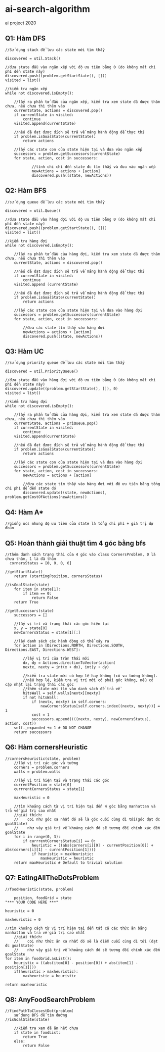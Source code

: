# ai-search-algorithm

ai project 2020

## Q1: Hàm DFS
    //Sử dụng stack để lưu các state mới tìm thấy
    
    discovered = util.Stack()
    
    //đưa state đầu vào ngăn xếp với độ ưu tiên bằng 0 (do không mất chi phí đến state này)
    discovered.push((problem.getStartState(), []))
    visited = list() 
    
    //kiểm tra ngăn xếp
    while not discovered.isEmpty():
    
        //lấy ra phần tử đầu của ngăn xếp, kiếm tra xem state đã được thăm chưa, nếu chưa thì thêm vào
        currentState, actions = discovered.pop()
        if currentState in visited:
            continue
        visited.append(currentState)
        
        //nếu đã đạt được đích sẽ trả về mảng hành động để thực thi
        if problem.isGoalState(currentState):
            return actions
         
        //lấy các state con của state hiện tại và đưa vào ngăn xếp
        successors = problem.getSuccessors(currentState)
        for state, action, cost in successors:
        
                //tính chi chí đến state đc tìm thấy và đưa vào ngăn xếp 
                newActions = actions + [action]
                discovered.push((state, newActions))
                
## Q2: Hàm BFS
    //sử dụng queue để lưu các state mới tìm thấy
    
    discovered = util.Queue()
    
    //đưa state đầu vào hàng đợi với độ ưu tiên bằng 0 (do không mất chi phí đến state này)
    discovered.push((problem.getStartState(), []))
    visited = list()
    
    //kiểm tra hàng đợi
    while not discovered.isEmpty():
    
        //lấy ra phần tử đầu của hàng đợi, kiếm tra xem state đã được thăm chưa, nếu chưa thì thêm vào
        currentState, actions = discovered.pop()
        
        //nếu đã đạt được đích sẽ trả về mảng hành động để thực thi
        if currentState in visited:
            continue
        visited.append (currentState)
        
        //nếu đã đạt được đích sẽ trả về mảng hành động để thực thi
        if problem.isGoalState(currentState):
            return actions
            
        //lấy các state con của state hiện tại và đưa vào hàng đợi
        successors = problem.getSuccessors(currentState)
        for state, action, cost in successors:
        
            //đưa các state tìm thấy vào hàng đợi
            newActions = actions + [action]
            discovered.push((state, newActions))
    
## Q3: Hàm UC
    //sử dụng priority queue để lưu các state mới tìm thấy
    
    discovered = util.PriorityQueue()
    
    //đưa state đầu vào hàng đợi với độ ưu tiên bằng 0 (do không mất chi phí đến state này)
    discovered.update((problem.getStartState(), []), 0)
    visited = list()
    
    //kiểm tra hàng đợi
    while not discovered.isEmpty():
    
        //lấy ra phần tử đầu của hàng đợi, kiếm tra xem state đã được thăm chưa, nếu chưa thì thêm vào
        currentState, actions = priQueue.pop()
        if currentState in visited:
            continue
        visited.append(currentState)
        
        //nếu đã đạt được đích sẽ trả về mảng hành động để thực thi
        if problem.isGoalState(currentState):
            return actions
            
        //lấy các state con của state hiện tại và đưa vào hàng đợi
        successors = problem.getSuccessors(currentState)
        for state, action, cost in successors:
            newActions = actions + [action]
            
            //đưa các state tìm thấy vào hàng đợi với độ ưu tiên bằng tổng chi phí để đến state đó
            discovered.update((state, newActions), problem.getCostOfActions(newActions))
            
## Q4: Hàm A*
    //giống ucs nhưng độ ưu tiên của state là tổng chi phí + giá trị dự đoán
    
## Q5: Hoàn thành giải thuật tìm 4 góc bằng bfs
    //thêm danh sách trạng thái của 4 góc vào class CornersProblem, 0 là chưa thăm, 1 là đã thăm
      cornersStatus = [0, 0, 0, 0]
    
    //getStartState()
        return (startingPosition, cornersStatus)
    
    //isGoalState(state)
        for item in state[1]:
            if item == 0:
                return False
        return True
     
    //getSuccessors(state)
        successors = []
        
        //lấy vị trí và trạng thái các góc hiện tại
        x, y = state[0]
        newCornersStatus = state[1][:]
        
        //lấy danh sách các hành động có thể xảy ra
        for action in [Directions.NORTH, Directions.SOUTH, Directions.EAST, Directions.WEST]:

            //lấy vị trí của tràn thái mới
            dx, dy = Actions.directionToVector(action)
            nextx, nexty = int(x + dx), int(y + dy)
                                                
            //kiểm tra state mới có hợp lệ hay không (có va tường không).
            //nếu hợp lệ, kiểm tra vị trí mới có phải góc không, nếu có cập nhật lại trạng thái các góc
            //thêm state mới tìm vào danh sách để trả về
            hitsWall = self.walls[nextx][nexty]
            if not hitsWall:
                if (nextx, nexty) in self.corners:
                    newCornersStatus[self.corners.index((nextx, nexty))] = 1
                cost = 1
                successors.append((((nextx, nexty), newCornersStatus), action, cost))
        self._expanded += 1 # DO NOT CHANGE
        return successors

## Q6: Hàm cornersHeuristic
    //cornersHeuristic(state, problem)
        //lấy vị trí các góc và tường
        corners = problem.corners 
        walls = problem.walls
        
        //lấy vị trí hiện tại và trạng thái các góc
        currentPosition = state[0]
        currrentCornersStatus = state[1]
        
        maxHeuristic = 0
        
        //tìm khoảng cách từ vị trí hiện tại đến 4 góc bằng manhattan và trả về giá trị cao nhất
        //giải thích:
        //    coi như góc xa nhất đó sẽ là góc cuối cùng đi tới(góc đạt đc goalState) 
        //    như vậy giá trị về khoảng cách đó sẽ tương đối chính xác đến goalState
        for i in range(0, 3):
            if currrentCornersStatus[i] == 0:
                heuristic = ((abs(corners[i][0] - currentPosition[0]) + abs(corners[i][1] - currentPosition[1])))  
                if heuristic > maxHeuristic:
                    maxHeuristic = heuristic
        return maxHeuristic # Default to trivial solution

## Q7: EatingAllTheDotsProblem
    //foodHeuristic(state, problem)
    
        position, foodGrid = state
    "*** YOUR CODE HERE ***"
    
    heuristic = 0

    maxheuristic = 0 
    
    //tìm khoảng cách từ vị trí hiện tại đến tất cả các thức ăn bằng manhattan và trả về giá trị cao nhất
        //giải thích:
        //    coi như thức ăn xa nhất đó sẽ là điểm cuối cùng đi tới (đạt đc goalState) 
        //    như vậy giá trị về khoảng cách đó sẽ tương đối chính xác đến goalState
    for item in foodGrid.asList():
        heuristic = ((abs(item[0] - position[0]) + abs(item[1] - position[1]))) 
        if(heuristic > maxheuristic):
            maxheuristic = heuristic

    return maxheuristic

## Q8: AnyFoodSearchProblem
    //findPathToClosestDot(problem)
        sử dụng BFS để tìm đường
    //isGoalState(state)
    
        //kiểm tra xem đã ăn hết chưa
        if state in foodList:
            return True
        else:
            return False
